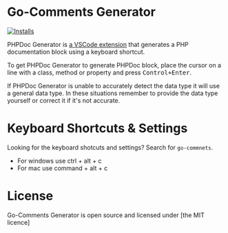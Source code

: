 # Go-Comments Generator

[![Installs](https://img.shields.io/visual-studio-marketplace/v/ronvanderheijden.phpdoc-generator)](https://marketplace.visualstudio.com/items?itemName=ronvanderheijden.phpdoc-generator)

PHPDoc Generator is [a VSCode extension](https://marketplace.visualstudio.com/items?itemName=ronvanderheijden.phpdoc-generator) that generates a PHP documentation block using a keyboard shortcut.

To get PHPDoc Generator to generate PHPDoc block, place the cursor on a line with a class, method or property and press <kbd>Control+Enter</kbd>.

If PHPDoc Generator is unable to accurately detect the data type it will use a general data type. In these situations remember to provide the data type yourself or correct it if it's not accurate.
<!--PHPDoc Generator can also update the PHPDoc blocks for you.-->

# Keyboard Shortcuts & Settings
Looking for the keyboard shotcuts and settings? Search for `go-commnets`.
- For windows use ctrl + alt + c
- For mac use command + alt + c

# License
Go-Comments Generator is open source and licensed under [the MIT licence]